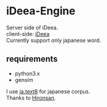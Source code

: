 # iDeea-Engine
Server side of iDeea.  
client-side: [iDeea](https://github.com/gentom/iDeea)   
Currently support only japanese word.  

## requirements
* python3.x  
* gensim  
    
      
I use [ja.text8](https://github.com/Hironsan/ja.text8.git) for japanese corpus.  
Thanks to [Hironsan](https://github.com/Hironsan).